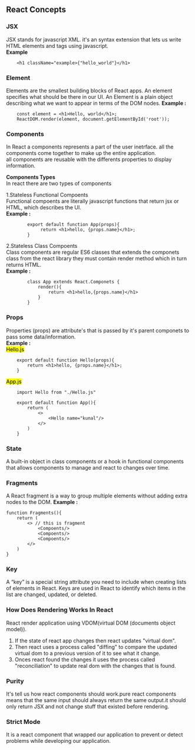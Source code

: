 ## React Concepts

### JSX

JSX stands for javascript XML.
it's an syntax extension that lets us write HTML elements and tags using javascript. <br/>
<b>Example</b>

        <h1 className="example>{"hello_world"}</h1>

### Element

Elements are the smallest building blocks of React apps. An element specifies what should be there in our UI. An Element is a plain object describing what we want to appear in terms of the DOM nodes.
<b>Example :</b></br>

        const element = <h1>Hello, world</h1>;
        ReactDOM.render(element, document.getElementById('root'));

### Components

In React a components represents a part of the user inetrface. all the components come together to make up the entire application. <br/>
all components are reusable with the differents properties to display information.
<br/>

<b>Components Types</b><br/>
In react there are two types of components <br/>

1.Stateless Functional Compoents <br/>
Functional compoents are literally javascript functions that return jsx or HTML, which describes the UI.<br/>
<b>Example :</b><br/>

            export default function App(props){
                 return <h1>hello, {props.name}</h1>;
            }

2.Stateless Class Compoents<br/>
Class components are regular ES6 classes that extends the componets class from the react library they must contain render method which in turn returns HTML.<br/>
<b>Example :</b><br/>

            class App extends React.Componets {
                render(){
                    return <h1>hello,{props.name}</h1>
                }
            }

### Props

Properties (props) are attribute's that is passed by it's parent componets to pass some data/information. <br/>
<b>Example : </b><br/>
<mark>Hello.js</mark>

        export default function Hello(props){
            return <h1>hello, {props.name}</h1>;
        }

<mark>App.js</mark>

        import Hello from "./Hello.js"

        export default function App(){
            return (
                <>
                    <Hello name="kunal"/>
                </>
            )
        }

### State

A built-in object in class components or a hook in functional components that allows components to manage and react to changes over time.

### Fragments

A React fragment is a way to group multiple elements without adding extra nodes to the DOM.
<b>Example : </b><br/>

    function Fragments(){
        return (
            <> // this is fragment
                <Compoents/>
                <Compoents/>
                <Compoents/>
            </>
        )
    }

### Key

A “key” is a special string attribute you need to include when creating lists of elements in React. Keys are used in React to identify which items in the list are changed, updated, or deleted.

### How Does Rendering Works In React

React render application using VDOM(virtual DOM (documents object model)).<br/>

1. If the state of react app changes then react updates "virtual dom".
2. Then react uses a process called "diffing" to compare the updated virtual dom to a previous version of it to see what it change.
3. Onces react found the changes it uses the process called "reconciliation" to update real dom with the changes that is found.

### Purity
It's tell us how react components should work.pure react components means that the same input should always return the same output.it should only return JSX and not change stuff that existed before rendering.

### Strict Mode
It is a react component that wrapped our application to prevent or detect problems while developing our application.
